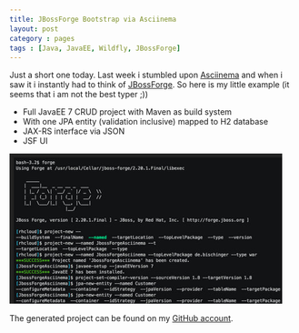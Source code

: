 ```yaml
---
title: JBossForge Bootstrap via Asciinema
layout: post
category : pages
tags : [Java, JavaEE, Wildfly, JBossForge]
---
```

Just a short one today. Last week i stumbled upon [Asciinema](https://asciinema.org/) and when i saw it i instantly
 had to think of [JBossForge](http://forge.jboss.org/). So here is my little example (it seems that i am not the best typer ;))

 * Full JavaEE 7 CRUD project with Maven as build system
 * With one JPA entity (validation inclusive) mapped to H2 database
 * JAX-RS interface via JSON
 * JSF UI

[![JBossForge Wildfly](/public/images/forgeasciinema.jpg)](https://asciinema.org/a/30879/)

The generated project can be found on my [GitHub account](https://github.com/AlexBischof/JbossForgeAsciinema).
